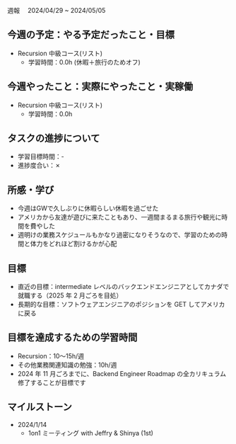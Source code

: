 週報　 2024/04/29 ~ 2024/05/05

## 今週の予定：やる予定だったこと・目標

- Recursion 中級コース(リスト)
  - 学習時間：0.0h (休暇＋旅行のためオフ)

## 今週やったこと：実際にやったこと・実稼働

- Recursion 中級コース(リスト)
  - 学習時間：0.0h

## タスクの進捗について

- 学習目標時間：-
- 進捗度合い：✗

## 所感・学び

- 今週はGWで久しぶりに休暇らしい休暇を過ごせた
- アメリカから友達が遊びに来たこともあり、一週間まるまる旅行や観光に時間を費やした
- 週明けの業務スケジュールもかなり過密になりそうなので、学習のための時間と体力をどれほど割けるかが心配

## 目標

- 直近の目標：intermediate レベルのバックエンドエンジニアとしてカナダで就職する（2025 年 2 月ごろを目処）
- 長期的な目標：ソフトウェアエンジニアのポジションを GET してアメリカに戻る

## 目標を達成するための学習時間

- Recursion：10〜15h/週
- その他業務関連知識の勉強：10h/週
- 2024 年 11 月ごろまでに、Backend Engineer Roadmap の全カリキュラム修了することが目標です

## マイルストーン

- 2024/1/14
  - 1on1 ミーティング with Jeffry & Shinya (1st)
